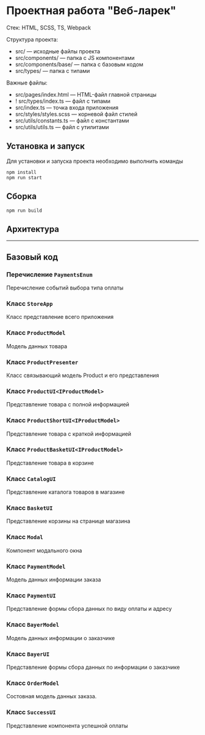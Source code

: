 # Проектная работа "Веб-ларек"

Стек: HTML, SCSS, TS, Webpack

Структура проекта:

-   src/ — исходные файлы проекта
-   src/components/ — папка с JS компонентами
-   src/components/base/ — папка с базовым кодом
-   src/types/ — папка с типами

Важные файлы:

-   src/pages/index.html — HTML-файл главной страницы
-   ! src/types/index.ts — файл с типами
-   src/index.ts — точка входа приложения
-   src/styles/styles.scss — корневой файл стилей
-   src/utils/constants.ts — файл с константами
-   src/utils/utils.ts — файл с утилитами

## Установка и запуск

Для установки и запуска проекта необходимо выполнить команды

```
npm install
npm run start
```

## Сборка

```
npm run build
```

## Архитектура

---

## Базовый код

### Перечисление `PaymentsEnum`

Перечисление событий выбора типа оплаты

### Класс `StoreApp`

Класс представление всего приложения

### Класс `ProductModel`

Модель данных товара

### Класс `ProductPresenter`

Класс связывающий модель Product и его представления

### Класс `ProductUI<IProductModel>`

Представление товара с полной информацией

### Класс `ProductShortUI<IProductModel>`

Представление товара с краткой информацией

### Класс `ProductBasketUI<IProductModel>`

Представление товара в корзине

### Класс `CatalogUI`

Представление каталога товаров в магазине

### Класс `BasketUI`

Представление корзины на странице магазина

### Класс `Modal`

Компонент модального окна

### Класс `PaymentModel`

Модель данных информации заказа

### Класс `PaymentUI`

Представление формы сбора данных по виду оплаты и адресу

### Класс `BayerModel`

Модель данных информации о заказчике

### Класс `BayerUI`

Представление формы сбора данных по информации о заказчике

### Класс `OrderModel`

Состовная модель данных заказа.

### Класс `SuccessUI`

Представление компонента успешной оплаты
